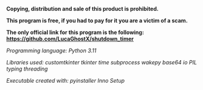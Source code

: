 **Copying, distribution and sale of this product is prohibited.**

**This program is free, if you had to pay for it you are a victim of a scam.**

**The only official link for this program is the following: https://github.com/LucaGhostX/shutdown_timer**

*Programming language:
Python 3.11*

*Libraries used:
customtkinter
tkinter
time
subprocess
wakepy
base64
io
PIL
typing
threading*

*Executable created with:
pyinstaller
Inno Setup*
